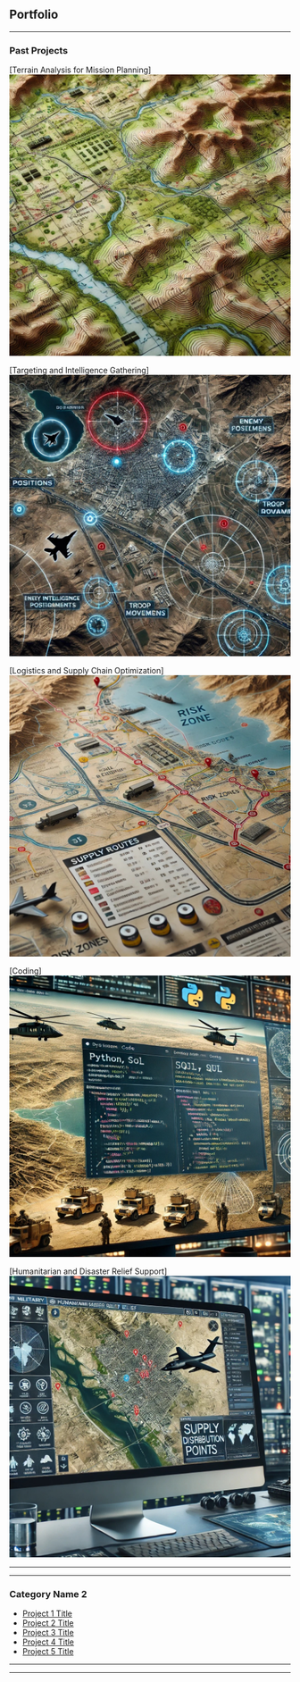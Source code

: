 ## Portfolio

---

### Past Projects

[Terrain Analysis for Mission Planning]
<img src="images/topographic.jpg?raw=true"/>

[Targeting and Intelligence Gathering]
<img src="images/intelligence.jpg?raw=true"/>

[Logistics and Supply Chain Optimization]
<img src="images/Logistics.jpg?raw=true"/>

[Coding]
<img src="images/Coding.jpg?raw=true"/>

[Humanitarian and Disaster Relief Support]
<img src="images/HADR.jpg?raw=true"/>

---

---

### Category Name 2

- [Project 1 Title](http://example.com/)
- [Project 2 Title](http://example.com/)
- [Project 3 Title](http://example.com/)
- [Project 4 Title](http://example.com/)
- [Project 5 Title](http://example.com/)

---




---

